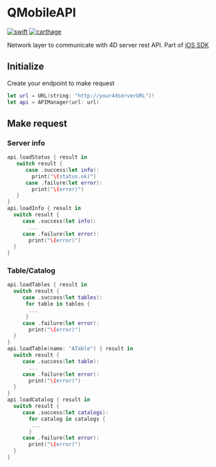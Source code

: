 # QMobileAPI

[![swift](https://github.com/4d/ios-QMobileAPI/actions/workflows/swift.yml/badge.svg)](https://github.com/4d/ios-QMobileAPI/actions/workflows/swift.yml)
[![carthage](https://github.com/4d/ios-QMobileAPI/actions/workflows/carthage.yml/badge.svg)](https://github.com/4d/ios-QMobileAPI/actions/workflows/carthage.yml)

Network layer to communicate with 4D server rest API. Part of [iOS SDK](https://github.com/4d/ios-sdk)

## Initialize
Create your endpoint to make request

```swift
let url = URL(string: "http://your4dserverURL")!
let api = APIManager(url: url)
```

## Make request

### Server info
```swift
api.loadStatus { result in
   switch result {
      case .success(let info):
        print("\(status.ok)")
      case .failure(let error):
        print("\(error)")
   }
}
api.loadInfo { result in
  switch result {
     case .success(let info):
       ...
     case .failure(let error):
       print("\(error)")
  }
}
```

### Table/Catalog

```swift
api.loadTables { result in
  switch result {
     case .success(let tables):
      for table in tables {
       ...
      }
     case .failure(let error):
       print("\(error)")
  }
}
api.loadTable(name: "ATable") { result in
  switch result {
     case .success(let table):
       ...
     case .failure(let error):
       print("\(error)")
  }
}
api.loadCatalog { result in
  switch result {
     case .success(let catalogs):
       for catalog in catalogs {
        ...
       }
     case .failure(let error):
       print("\(error)")
  }
}
```
